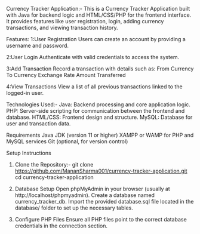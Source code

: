 Currency Tracker Application:-
This is a Currency Tracker Application built with Java for backend logic and HTML/CSS/PHP for the frontend interface. It provides features like user registration, login, adding currency transactions, and viewing transaction history.

Features:
1:User Registration
Users can create an account by providing a username and password.

2:User Login
Authenticate with valid credentials to access the system.

3:Add Transaction
Record a transaction with details such as:
From Currency
To Currency
Exchange Rate
Amount Transferred

4:View Transactions
View a list of all previous transactions linked to the logged-in user.

Technologies Used:-
Java: Backend processing and core application logic.
PHP: Server-side scripting for communication between the frontend and database.
HTML/CSS: Frontend design and structure.
MySQL: Database for user and transaction data.

Requirements
Java JDK (version 11 or higher)
XAMPP or WAMP for PHP and MySQL services
Git (optional, for version control)

Setup Instructions
1. Clone the Repository:-
   git clone https://github.com/MananSharma001/currency-tracker-application.git  
   cd currency-tracker-application

2. Database Setup
Open phpMyAdmin in your browser (usually at http://localhost/phpmyadmin).
Create a database named currency_tracker_db.
Import the provided database.sql file located in the database/ folder to set up the necessary tables.

3. Configure PHP Files
Ensure all PHP files point to the correct database credentials in the connection section.

